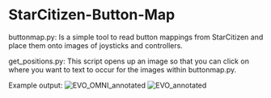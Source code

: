 # StarCitizen-Button-Map

buttonmap.py: Is a simple tool to read button mappings from StarCitizen and place them onto images of joysticks and controllers.

get_positions.py: This script opens up an image so that you can click on where you want to text to occur for the images within buttonmap.py. 

Example output:
![EVO_OMNI_annotated](https://github.com/user-attachments/assets/46e244df-39fa-4fc1-8aa8-3398b50d89df)
![EVO_annotated](https://github.com/user-attachments/assets/cdde9d91-3bd2-434d-953c-32038048983f)
